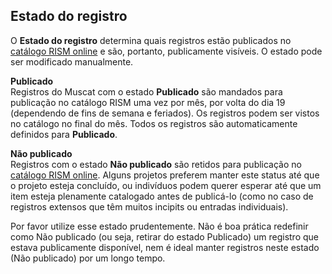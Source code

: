 ## **Estado do registro**

O **Estado do registro** determina quais registros estão publicados no [catálogo RISM online](https://opac.rism.info/index.php?id=4) e são, portanto, publicamente visíveis. O estado pode ser modificado manualmente.

**Publicado**  
Registros do Muscat com o estado **Publicado** são mandados para publicação no catálogo RISM uma vez por mês, por volta do dia 19 (dependendo de fins de semana e feriados). Os registros podem ser vistos no catálogo no final do mês. Todos os registros são automaticamente definidos para **Publicado**.

**Não publicado**  
Registros com o estado **Não publicado** são retidos para publicação no [catálogo RISM online](https://opac.rism.info/index.php?id=4). Alguns projetos preferem manter este status até que o projeto esteja concluído, ou indivíduos podem querer esperar até que um item esteja plenamente catalogado antes de publicá-lo (como no caso de  registros extensos que têm muitos incipits ou entradas individuais).

Por favor utilize esse estado prudentemente. Não é boa prática redefinir como Não publicado (ou seja, retirar do estado Publicado) um registro que estava publicamente disponível, nem é ideal manter registros neste estado (Não publicado) por um longo tempo.
